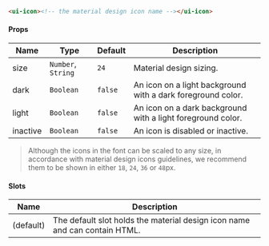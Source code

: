 ```html
<ui-icon><!-- the material design icon name --></ui-icon>
```

#### Props

| Name     | Type               | Default | Description                                                 |
| -------- | ------------------ | ------- | ----------------------------------------------------------- |
| size     | `Number`, `String` | `24`    | Material design sizing.                                     |
| dark     | `Boolean`          | `false` | An icon on a light background with a dark foreground color. |
| light    | `Boolean`          | `false` | An icon on a dark background with a light foreground color. |
| inactive | `Boolean`          | `false` | An icon is disabled or inactive.                            |

> Although the icons in the font can be scaled to any size, in accordance with material design icons guidelines, we recommend them to be shown in either `18`, `24`, `36` or `48`px.

#### Slots

| Name      | Description                                                                |
| --------- | -------------------------------------------------------------------------- |
| (default) | The default slot holds the material design icon name and can contain HTML. |
